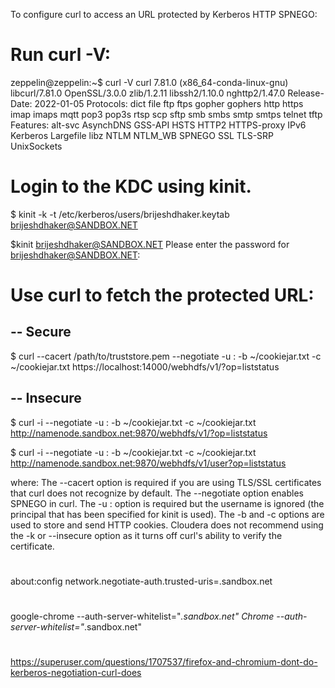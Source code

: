 To configure curl to access an URL protected by Kerberos HTTP SPNEGO:

# Run curl -V:
zeppelin@zeppelin:~$ curl -V
curl 7.81.0 (x86_64-conda-linux-gnu) libcurl/7.81.0 OpenSSL/3.0.0 zlib/1.2.11 libssh2/1.10.0 nghttp2/1.47.0
Release-Date: 2022-01-05
Protocols: dict file ftp ftps gopher gophers http https imap imaps mqtt pop3 pop3s rtsp scp sftp smb smbs smtp smtps telnet tftp
Features: alt-svc AsynchDNS GSS-API HSTS HTTP2 HTTPS-proxy IPv6 Kerberos Largefile libz NTLM NTLM_WB SPNEGO SSL TLS-SRP UnixSockets


# Login to the KDC using kinit.
$ kinit -k -t /etc/kerberos/users/brijeshdhaker.keytab brijeshdhaker@SANDBOX.NET

$kinit brijeshdhaker@SANDBOX.NET
Please enter the password for brijeshdhaker@SANDBOX.NET:

# Use curl to fetch the protected URL:
## -- Secure
$ curl --cacert /path/to/truststore.pem --negotiate -u : -b ~/cookiejar.txt -c ~/cookiejar.txt https://localhost:14000/webhdfs/v1/?op=liststatus

## -- Insecure
$ curl -i --negotiate -u : -b ~/cookiejar.txt -c ~/cookiejar.txt http://namenode.sandbox.net:9870/webhdfs/v1/?op=liststatus

$ curl -i --negotiate -u : -b ~/cookiejar.txt -c ~/cookiejar.txt http://namenode.sandbox.net:9870/webhdfs/v1/user?op=liststatus



where:
The --cacert option is required if you are using TLS/SSL certificates that curl does not recognize by default.
The --negotiate option enables SPNEGO in curl.
The -u : option is required but the username is ignored (the principal that has been specified for kinit is used).
The -b and -c options are used to store and send HTTP cookies.
Cloudera does not recommend using the -k or --insecure option as it turns off curl's ability to verify the certificate.

#
#
#
about:config
network.negotiate-auth.trusted-uris=.sandbox.net

#
#
google-chrome --auth-server-whitelist="*.sandbox.net"
Chrome --auth-server-whitelist="*.sandbox.net"

#
#
#

https://superuser.com/questions/1707537/firefox-and-chromium-dont-do-kerberos-negotiation-curl-does
